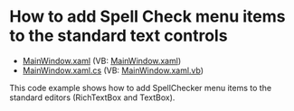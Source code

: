 # How to add Spell Check menu items to the standard text controls

* [MainWindow.xaml](./CS/WpfApp1/MainWindow.xaml) (VB: [MainWindow.xaml](./VB/WpfApp1/MainWindow.xaml))
* [MainWindow.xaml.cs](./CS/WpfApp1/MainWindow.xaml.cs) (VB: [MainWindow.xaml.vb](./VB/WpfApp1/MainWindow.xaml.vb))

This code example shows how to add SpellChecker menu items to the standard editors (RichTextBox and TextBox).
